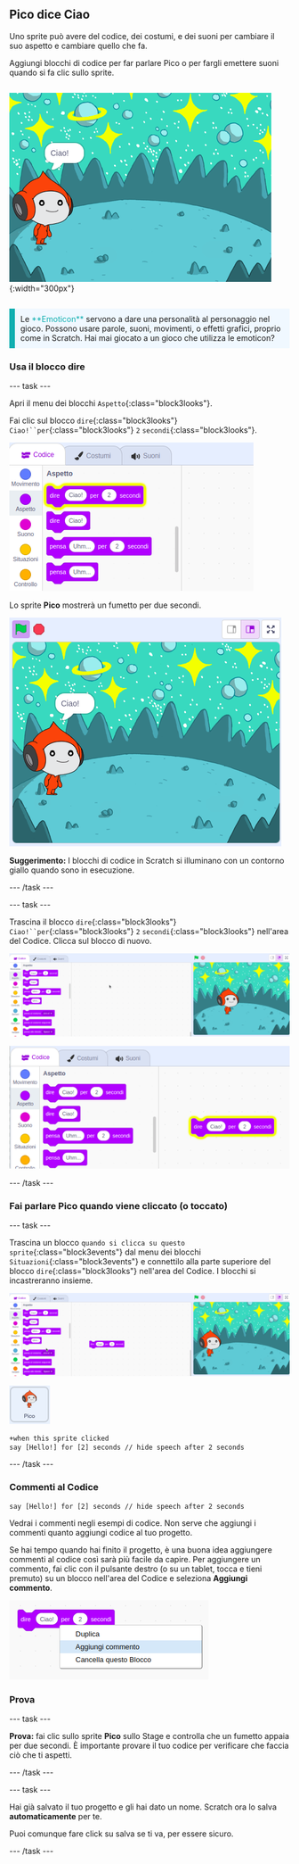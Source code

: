 ## Pico dice Ciao

<div style="display: flex; flex-wrap: wrap">
<div style="flex-basis: 200px; flex-grow: 1; margin-right: 15px;">
Uno sprite può avere del codice, dei costumi, e dei suoni per cambiare il suo aspetto e cambiare quello che fa. 
  
Aggiungi blocchi di codice per far parlare Pico o per fargli emettere suoni quando si fa clic sullo sprite.
</div>
<div>

![Lo sprite Pico dice "Ciao!"](images/pico-step2.png){:width="300px"}

</div>
</div>

<p style="border-left: solid; border-width:10px; border-color: #0faeb0; background-color: aliceblue; padding: 10px;">
Le <span style="color: #0faeb0">**Emoticon**</span> servono a dare una personalità al personaggio nel gioco. Possono usare parole, suoni, movimenti, o effetti grafici, proprio come in Scratch. Hai mai giocato a un gioco che utilizza le emoticon?
</p>

### Usa il blocco dire

--- task ---

Apri il menu dei blocchi `Aspetto`{:class="block3looks"}.

Fai clic sul blocco `dire`{:class="block3looks"} `Ciao!``per`{:class="block3looks"} `2` `secondi`{:class="block3looks"}.

![Il blocco 'dire Ciao! per 2 secondi' si illumina con un contorno giallo.](images/pico-say-hello-blocks-menu.png)

Lo sprite **Pico** mostrerà un fumetto per due secondi.

![Lo sprite Pico con "Ciao!" in un fumetto.](images/pico-say-hello-stage.png)

**Suggerimento:** I blocchi di codice in Scratch si illuminano con un contorno giallo quando sono in esecuzione.

--- /task ---

--- task ---

Trascina il blocco `dire`{:class="block3looks"} `Ciao!``per`{:class="block3looks"} `2` `secondi`{:class="block3looks"} nell'area del Codice. Clicca sul blocco di nuovo.

![Trascinando il blocco 'dire' nell'area del Codice e facendo clic su di esso per eseguirlo.](images/pico-drag-say.gif)

![Il blocco 'dire' è stato trascinato nell'area del Codice. Il blocco di codice si illumina con un contorno giallo.](images/pico-drag-say.png)

--- /task ---

### Fai parlare Pico quando viene cliccato (o toccato)

--- task ---

Trascina un blocco `quando si clicca su questo sprite`{:class="block3events"} dal menu dei blocchi `Situazioni`{:class="block3events"} e connettilo alla parte superiore del blocco `dire`{:class="block3looks"} nell'area del Codice. I blocchi si incastreranno insieme.

![Un'animazione dei blocchi che si agganciano insieme. Quando si fa clic su Pico, dice "Ciao!" per due secondi.](images/pico-snap-together.gif)

![Lo sprite Pico.](images/pico-sprite.png)

```blocks3
+when this sprite clicked
say [Hello!] for [2] seconds // hide speech after 2 seconds
```

--- /task ---

### Commenti al Codice

```blocks3
say [Hello!] for [2] seconds // hide speech after 2 seconds
```
Vedrai i commenti negli esempi di codice. Non serve che aggiungi i commenti quanto aggiungi codice al tuo progetto.

Se hai tempo quando hai finito il progetto, è una buona idea aggiungere commenti al codice così sarà più facile da capire. Per aggiungere un commento, fai clic con il pulsante destro (o su un tablet, tocca e tieni premuto) su un blocco nell'area del Codice e seleziona **Aggiungi commento**.

![Il menu a comparsa che appare quando fai clic con il pulsante destro del mouse su un blocco. È selezionato "Aggiungi commento".](images/add-comment.png)

### Prova

--- task ---

**Prova:** fai clic sullo sprite **Pico** sullo Stage e controlla che un fumetto appaia per due secondi. È importante provare il tuo codice per verificare che faccia ciò che ti aspetti.

--- /task ---

--- task ---

Hai già salvato il tuo progetto e gli hai dato un nome. Scratch ora lo salva **automaticamente** per te.

Puoi comunque fare click su salva se ti va, per essere sicuro.

--- /task ---
